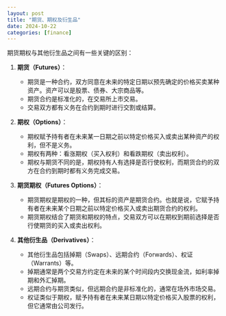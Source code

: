 ```yaml
---
layout: post
title: "期货、期权及衍生品"
date: 2024-10-22
categories: [finance]
---
```

期货期权与其他衍生品之间有一些关键的区别：

1. **期货（Futures）**：
   - 期货是一种合约，双方同意在未来的特定日期以预先确定的价格买卖某种资产。资产可以是股票、债券、大宗商品等。
   - 期货合约是标准化的，在交易所上市交易。
   - 交易双方都有义务在合约到期时进行交割或结算。

2. **期权（Options）**：
   - 期权赋予持有者在未来某一日期之前以特定价格买入或卖出某种资产的权利，但不是义务。
   - 期权有两种：看涨期权（买入权利）和看跌期权（卖出权利）。
   - 期权与期货不同的是，期权持有人有选择是否行使权利，而期货合约的双方在合约到期时都有义务完成交易。

3. **期货期权（Futures Options）**：
   - 期货期权是期权的一种，但其标的资产是期货合约。也就是说，它赋予持有者在未来某个日期之前以特定价格买入或卖出期货合约的权利。
   - 期货期权结合了期货和期权的特点，交易双方可以在期权到期前选择是否行使期货的买入或卖出权利。

4. **其他衍生品（Derivatives）**：
   - 其他衍生品包括掉期（Swaps）、远期合约（Forwards）、权证（Warrants）等。
   - 掉期通常是两个交易方约定在未来的某个时间段内交换现金流，如利率掉期和外汇掉期。
   - 远期合约与期货类似，但远期合约是非标准化的，通常在场外市场交易。
   - 权证类似于期权，赋予持有者在未来某日期以特定价格买入股票的权利，但它通常由公司发行。
